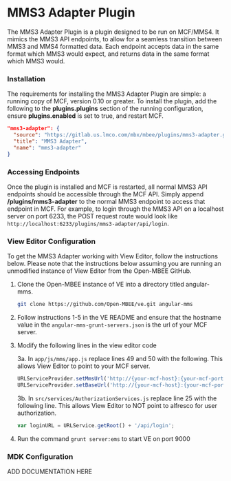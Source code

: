 # MMS3 Adapter Plugin
The MMS3 Adapter Plugin is a plugin designed to be run on MCF/MMS4. It mimics
the MMS3 API endpoints, to allow for a seamless transition between MMS3 and MMS4
formatted data. Each endpoint accepts data in the same format which MMS3 would
expect, and returns data in the same format which MMS3 would.

### Installation
The requirements for installing the MMS3 Adapter Plugin are simple: a running
copy of MCF, version 0.10 or greater. To install the plugin, add the following
to the **plugins.plugins** section of the running configuration, ensure
**plugins.enabled** is set to true, and restart MCF.

```json
"mms3-adapter": {
  "source": "https://gitlab.us.lmco.com/mbx/mbee/plugins/mms3-adapter.git",
  "title": "MMS3 Adapter",
  "name": "mms3-adapter"
}
```

### Accessing Endpoints
Once the plugin is installed and MCF is restarted, all normal MMS3 API endpoints
should be accessible through the MCF API. Simply append
**/plugins/mms3-adapter** to the normal MMS3 endpoint to access that endpoint in
MCF. For example, to login through the MMS3 API on a localhost server on port
6233, the POST request route would look like 
`http://localhost:6233/plugins/mms3-adapter/api/login`.

### View Editor Configuration
To get the MMS3 Adapter working with View Editor, follow the instructions below.
Please note that the instructions below assuming you are running an unmodified
instance of View Editor from the Open-MBEE GitHub.

1. Clone the Open-MBEE instance of VE into a directory titled angular-mms.
    ```bash
    git clone https://github.com/Open-MBEE/ve.git angular-mms
    ```
2. Follow instructions 1-5 in the VE README and ensure that the hostname value
in the `angular-mms-grunt-servers.json` is the url of your MCF server.
3. Modify the following lines in the view editor code

   3a. In `app/js/mms/app.js` replace lines 49 and 50 with the following. This
   allows View Editor to point to your MCF server.
   
   ```javascript
   URLServiceProvider.setMmsUrl('http://{your-mcf-host}:{your-mcf-port}/plugins/mms3-adapter');
   URLServiceProvider.setBaseUrl('http://{your-mcf-host}:{your-mcf-port}/plugins/mms3-adapter');
   ```
   3b. In `src/services/AuthorizationServices.js` replace line 25 with the
   following line. This allows View Editor to NOT point to alfresco for user
   authorization.
   
   ```javascript
   var loginURL = URLService.getRoot() + '/api/login';
   ```
4. Run the command `grunt server:ems` to start VE on port 9000

### MDK Configuration
ADD DOCUMENTATION HERE
